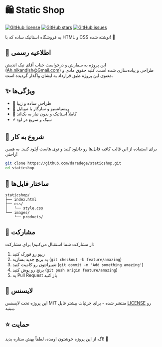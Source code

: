 # 🛍️ Static Shop

[![GitHub license](https://img.shields.io/github/license/daradege/staticshop)](https://github.com/daradege/staticshop/blob/main/LICENSE)
[![GitHub stars](https://img.shields.io/github/stars/daradege/staticshop)](https://github.com/daradege/staticshop/stargazers)
[![GitHub issues](https://img.shields.io/github/issues/daradege/staticshop)](https://github.com/daradege/staticshop/issues)

یه فروشگاه استاتیک ساده که با HTML و CSS نوشته شده! 🚀

## 📜 اطلاعیه رسمی

این پروژه به سفارش و درخواست جناب آقای نیک اندیش (Ah.nikandish@Gmail.com) طراحی و پیاده‌سازی شده است. کلیه حقوق مادی و معنوی این پروژه طبق قرارداد به ایشان واگذار گردیده است.

## ✨ ویژگی‌ها

- 🎨 طراحی ساده و زیبا
- 📱 ریسپانسیو و سازگار با موبایل
- 🔧 کاملاً استاتیک و بدون نیاز به بک‌اند
- ⚡ سبک و سریع در لود

## 🚀 شروع به کار

برای استفاده از این قالب کافیه فایل‌ها رو دانلود کنید و توی هاست آپلود کنید. به همین راحتی!

```bash
git clone https://github.com/daradege/staticshop.git
cd staticshop
```

## 📝 ساختار فایل‌ها

```
staticshop/
├── index.html
├── css/
│   └── style.css
└── images/
    └── products/
```

## 🤝 مشارکت

از مشارکت شما استقبال می‌کنیم! برای مشارکت:

1. ریپو رو فورک کنید
2. یه برنچ جدید بسازید (`git checkout -b feature/amazing`)
3. تغییراتتون رو کامیت کنید (`git commit -m 'Add something amazing'`)
4. برنچ رو پوش کنید (`git push origin feature/amazing`)
5. یه Pull Request باز کنید

## 📄 لایسنس

این پروژه تحت لایسنس MIT منتشر شده - برای جزئیات بیشتر فایل [LICENSE](LICENSE) رو ببینید.

## ⭐ حمایت

اگه از این پروژه خوشتون اومده، لطفاً بهش ستاره بدید! 🌟